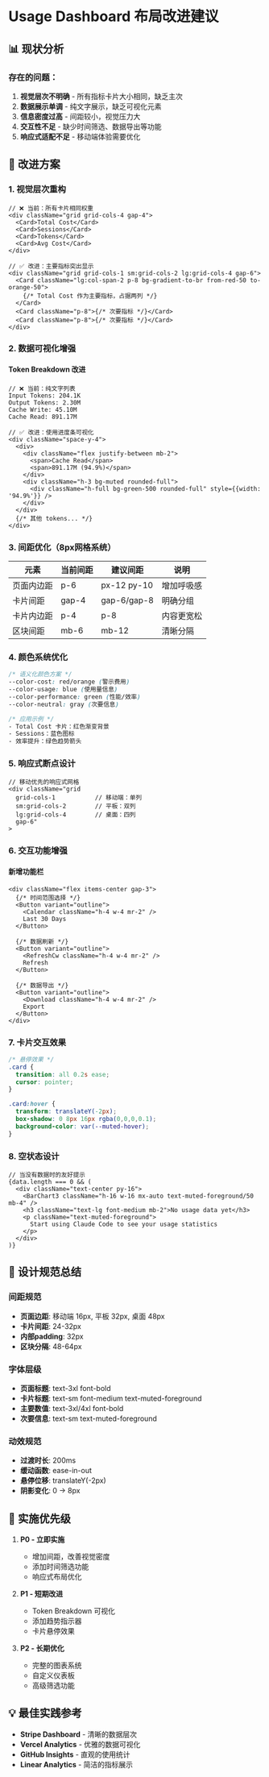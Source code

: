 # Usage Dashboard 布局改进建议

## 📊 现状分析

### 存在的问题：
1. **视觉层次不明确** - 所有指标卡片大小相同，缺乏主次
2. **数据展示单调** - 纯文字展示，缺乏可视化元素
3. **信息密度过高** - 间距较小，视觉压力大
4. **交互性不足** - 缺少时间筛选、数据导出等功能
5. **响应式适配不足** - 移动端体验需要优化

## 🎯 改进方案

### 1. 视觉层次重构

```tsx
// ❌ 当前：所有卡片相同权重
<div className="grid grid-cols-4 gap-4">
  <Card>Total Cost</Card>
  <Card>Sessions</Card>
  <Card>Tokens</Card>
  <Card>Avg Cost</Card>
</div>

// ✅ 改进：主要指标突出显示
<div className="grid grid-cols-1 sm:grid-cols-2 lg:grid-cols-4 gap-6">
  <Card className="lg:col-span-2 p-8 bg-gradient-to-br from-red-50 to-orange-50">
    {/* Total Cost 作为主要指标，占据两列 */}
  </Card>
  <Card className="p-8">{/* 次要指标 */}</Card>
  <Card className="p-8">{/* 次要指标 */}</Card>
</div>
```

### 2. 数据可视化增强

#### Token Breakdown 改进
```tsx
// ❌ 当前：纯文字列表
Input Tokens: 204.1K
Output Tokens: 2.30M
Cache Write: 45.10M
Cache Read: 891.17M

// ✅ 改进：使用进度条可视化
<div className="space-y-4">
  <div>
    <div className="flex justify-between mb-2">
      <span>Cache Read</span>
      <span>891.17M (94.9%)</span>
    </div>
    <div className="h-3 bg-muted rounded-full">
      <div className="h-full bg-green-500 rounded-full" style={{width: '94.9%'}} />
    </div>
  </div>
  {/* 其他 tokens... */}
</div>
```

### 3. 间距优化（8px网格系统）

| 元素 | 当前间距 | 建议间距 | 说明 |
|------|---------|---------|------|
| 页面内边距 | p-6 | px-12 py-10 | 增加呼吸感 |
| 卡片间距 | gap-4 | gap-6/gap-8 | 明确分组 |
| 卡片内边距 | p-4 | p-8 | 内容更宽松 |
| 区块间距 | mb-6 | mb-12 | 清晰分隔 |

### 4. 颜色系统优化

```css
/* 语义化颜色方案 */
--color-cost: red/orange (警示费用)
--color-usage: blue (使用量信息)
--color-performance: green (性能/效率)
--color-neutral: gray (次要信息)

/* 应用示例 */
- Total Cost 卡片：红色渐变背景
- Sessions：蓝色图标
- 效率提升：绿色趋势箭头
```

### 5. 响应式断点设计

```tsx
// 移动优先的响应式网格
<div className="grid 
  grid-cols-1           // 移动端：单列
  sm:grid-cols-2        // 平板：双列
  lg:grid-cols-4        // 桌面：四列
  gap-6"
>
```

### 6. 交互功能增强

#### 新增功能栏
```tsx
<div className="flex items-center gap-3">
  {/* 时间范围选择 */}
  <Button variant="outline">
    <Calendar className="h-4 w-4 mr-2" />
    Last 30 Days
  </Button>
  
  {/* 数据刷新 */}
  <Button variant="outline">
    <RefreshCw className="h-4 w-4 mr-2" />
    Refresh
  </Button>
  
  {/* 数据导出 */}
  <Button variant="outline">
    <Download className="h-4 w-4 mr-2" />
    Export
  </Button>
</div>
```

### 7. 卡片交互效果

```css
/* 悬停效果 */
.card {
  transition: all 0.2s ease;
  cursor: pointer;
}

.card:hover {
  transform: translateY(-2px);
  box-shadow: 0 8px 16px rgba(0,0,0,0.1);
  background-color: var(--muted-hover);
}
```

### 8. 空状态设计

```tsx
// 当没有数据时的友好提示
{data.length === 0 && (
  <div className="text-center py-16">
    <BarChart3 className="h-16 w-16 mx-auto text-muted-foreground/50 mb-4" />
    <h3 className="text-lg font-medium mb-2">No usage data yet</h3>
    <p className="text-muted-foreground">
      Start using Claude Code to see your usage statistics
    </p>
  </div>
)}
```

## 📐 设计规范总结

### 间距规范
- **页面边距**: 移动端 16px, 平板 32px, 桌面 48px
- **卡片间距**: 24-32px
- **内部padding**: 32px
- **区块分隔**: 48-64px

### 字体层级
- **页面标题**: text-3xl font-bold
- **卡片标题**: text-sm font-medium text-muted-foreground
- **主要数值**: text-3xl/4xl font-bold
- **次要信息**: text-sm text-muted-foreground

### 动效规范
- **过渡时长**: 200ms
- **缓动函数**: ease-in-out
- **悬停位移**: translateY(-2px)
- **阴影变化**: 0 → 8px

## 🚀 实施优先级

1. **P0 - 立即实施**
   - 增加间距，改善视觉密度
   - 添加时间筛选功能
   - 响应式布局优化

2. **P1 - 短期改进**
   - Token Breakdown 可视化
   - 添加趋势指示器
   - 卡片悬停效果

3. **P2 - 长期优化**
   - 完整的图表系统
   - 自定义仪表板
   - 高级筛选功能

## 💡 最佳实践参考

- **Stripe Dashboard** - 清晰的数据层次
- **Vercel Analytics** - 优雅的数据可视化
- **GitHub Insights** - 直观的使用统计
- **Linear Analytics** - 简洁的指标展示